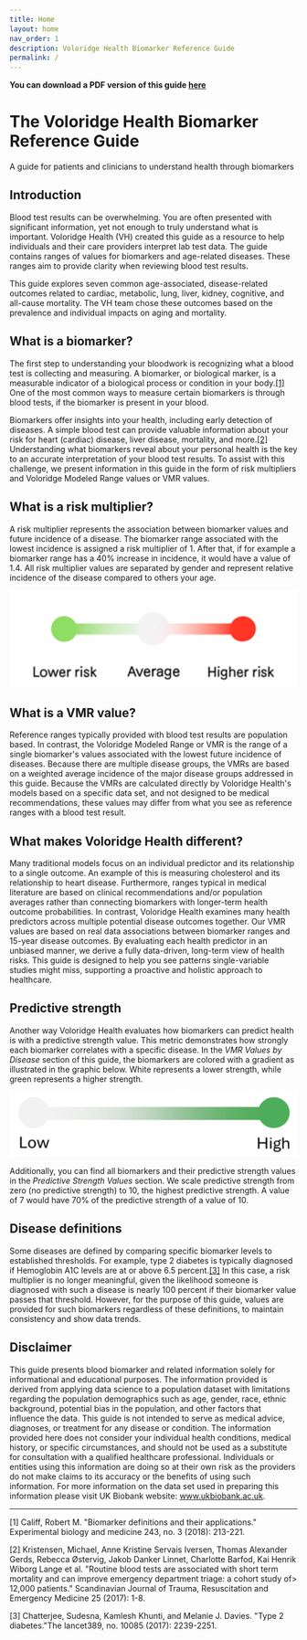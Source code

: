 ```yaml
---
title: Home
layout: home
nav_order: 1
description: Voloridge Health Biomarker Reference Guide
permalink: /
---
```



**You can download a PDF version of this guide [here](/assets/biomarker_reference_guide_v2.pdf)**


# The Voloridge Health Biomarker Reference Guide 
 
A guide for patients and clinicians to understand health through biomarkers  

## Introduction

Blood test results can be overwhelming. You are often presented with significant information, yet not enough to truly understand what is important. Voloridge Health (VH) created this guide as a resource to help individuals and their care providers interpret lab test data. The guide contains ranges of values for biomarkers and age-related diseases. These ranges aim to provide clarity when reviewing blood test results.

This guide explores seven common age-associated, disease-related outcomes related to cardiac, metabolic, lung, liver, kidney, cognitive, and all-cause mortality. The VH team chose these outcomes based on the prevalence and individual impacts on aging and mortality.

## What is a biomarker?

The first step to understanding your bloodwork is recognizing what a blood test is collecting and measuring. A biomarker, or biological marker, is a measurable indicator of a biological process or condition in your body.[[1]](#ftn1)  One of the most common ways to measure certain biomarkers is through blood tests, if the biomarker is present in your blood.


Biomarkers offer insights into your health, including early detection of diseases. A simple blood test can provide valuable information about your risk for heart (cardiac) disease, liver disease, mortality, and more.[[2]](#ftn2)  Understanding what biomarkers reveal about your personal health is the key to an accurate interpretation of your blood test results. To assist with this challenge, we present information in this guide in the form of risk multipliers and Voloridge Modeled Range values or VMR values.


## What is a risk multiplier?

A risk multiplier represents the association between biomarker values and future incidence of a disease. The biomarker range associated with the lowest incidence is assigned a risk multiplier of 1. After that, if for example a biomarker range has a 40% increase in incidence, it would have a value of 1.4. All risk multiplier values are separated by gender and represent relative incidence of the disease compared to others your age.

![riskmultiplier](/assets/images/riskmultiplier.png)

## What is a VMR value?

Reference ranges typically provided with blood test results are population based. In contrast, the Voloridge Modeled Range or VMR is the range of a single biomarker's values associated with the lowest future incidence of diseases. Because there are multiple disease groups, the VMRs are based on a weighted average incidence of the major disease groups addressed in this guide. Because the VMRs are calculated directly by Voloridge Health's models based on a specific data set, and not designed to be medical recommendations, these values may differ from what you see as reference ranges with a blood test result.




## What makes Voloridge Health different?

Many traditional models focus on an individual predictor and its relationship to a single outcome. An example of this is measuring cholesterol and its relationship to heart disease. Furthermore, ranges typical in medical literature are based on clinical recommendations and/or population averages rather than connecting biomarkers with longer-term health outcome probabilities. In contrast, Voloridge Health examines many health predictors across multiple potential disease outcomes together. Our VMR values are based on real data associations between biomarker ranges and 15-year disease outcomes. By evaluating each health predictor in an unbiased manner, we derive a fully data-driven, long-term view of health risks. This guide is designed to help you see patterns single-variable studies might miss, supporting a proactive and holistic approach to healthcare.

## Predictive strength

Another way Voloridge Health evaluates how biomarkers can predict health is with a predictive strength value. This metric demonstrates how strongly each biomarker correlates with a specific disease. In the *VMR Values by Disease* section of this guide, the biomarkers are colored with a gradient as illustrated in the graphic below. White represents a lower strength, while green represents a higher strength.

![riskmultiplier](/assets/images/pstrength.png)


Additionally, you can find all biomarkers and their predictive strength values in the *Predictive Strength Values*  section. We scale predictive strength from zero (no predictive strength) to 10, the highest predictive strength. A value of 7 would have 70% of the predictive strength of a value of 10.

## Disease definitions

Some diseases are defined by comparing specific biomarker levels to established thresholds. For example, type 2 diabetes is typically diagnosed if Hemoglobin A1C levels are at or above 6.5 percent.[[3]](#ftn3) In this case, a risk multiplier is no longer meaningful, given the likelihood someone is diagnosed with such a disease is nearly 100 percent if their biomarker value passes that threshold. However, for the purpose of this guide, values are provided for such biomarkers regardless of these definitions, to maintain consistency and show data trends.


## Disclaimer

This guide presents blood biomarker and related information solely for informational and educational purposes. The information provided is derived from applying data science to a population dataset with limitations regarding the population demographics such as age, gender, race, ethnic background, potential bias in the population, and other factors that influence the data. This guide is not intended to serve as medical advice, diagnoses, or treatment for any disease or condition. The information provided here does not consider your individual health conditions, medical history, or specific circumstances, and should not be used as a substitute for consultation with a qualified healthcare professional.  Individuals or entities using this information are doing so at their own risk as the providers do not make claims to its accuracy or the benefits of using such information. For more information on the data set used in preparing this information please visit UK Biobank website: www.ukbiobank.ac.uk.


* * * * *

<a name="ftn1"></a>
[1] Califf, Robert M. "Biomarker definitions and their applications." Experimental biology and medicine 243, no. 3 (2018): 213-221.

<a name="ftn2"></a>
[2]  Kristensen, Michael, Anne Kristine Servais Iversen, Thomas Alexander Gerds, Rebecca Østervig, Jakob Danker Linnet, Charlotte Barfod, Kai Henrik Wiborg Lange et al. "Routine blood tests are associated with short term mortality and can improve emergency department triage: a cohort study of> 12,000 patients." Scandinavian Journal of Trauma, Resuscitation and Emergency Medicine 25 (2017): 1-8.

<a name="ftn3"></a>
[3] Chatterjee, Sudesna, Kamlesh Khunti, and Melanie J. Davies. "Type 2 diabetes."The lancet389, no. 10085 (2017): 2239-2251.


